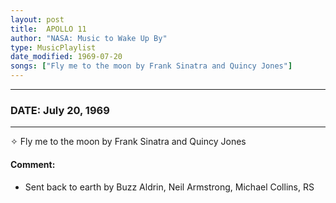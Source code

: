 ```yaml
---
layout: post
title:  APOLLO 11
author: "NASA: Music to Wake Up By"
type: MusicPlaylist
date_modified: 1969-07-20
songs: ["Fly me to the moon by Frank Sinatra and Quincy Jones"]
---
```


----
### DATE: July 20, 1969
----
✧ Fly me to the moon by Frank Sinatra and Quincy Jones

#### Comment:
* Sent back to earth by Buzz Aldrin, Neil Armstrong, Michael Collins, RS



<br/>
<center>
	<a target="_blank"
	   href="https://twitter.com/intent/tweet?hashtags=Space,NASA,Playlist,NASAWakeupCalls,SpaceProgram&text={{ page.author}}, '{{ page.songs.first }}' {{ page.title }}, {{ page.date | date: '%B %d, %Y' }}. {{ site.url }}{{ page.url }} @nasawakeupcalls">
	   <i class="fab fa-twitter" alt="Tweet this page" style="font-size: 1.3em;"></i>
	</a>
	&nbsp; 	<i class="fas fa-user-astronaut" style="font-size: 1.5em;"></i> &nbsp;
    <a type="amzn" search="'Fly me to the moon by Frank Sinatra and Quincy Jones'" category="popular music">
        <i class="fab fa-amazon" style="font-size: 1.3em;"></i>
    </a>
</center>
